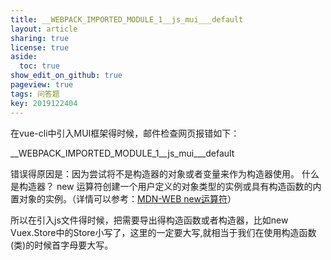 ```yaml
---
title: __WEBPACK_IMPORTED_MODULE_1__js_mui___default
layout: article
sharing: true
license: true
aside:
  toc: true
show_edit_on_github: true
pageview: true
tags: 问答题
key: 2019122404
---
```



在vue-cli中引入MUI框架得时候，邮件检查网页报错如下：

__WEBPACK_IMPORTED_MODULE_1__js_mui___default

错误得原因是：因为尝试将不是构造器的对象或者变量来作为构造器使用。
什么是构造器？
new 运算符创建一个用户定义的对象类型的实例或具有构造函数的内置对象的实例。（详情可以参考：[MDN-WEB new运算符](https://developer.mozilla.org/zh-CN/docs/Web/JavaScript/Reference/Operators/new)）

所以在引入js文件得时候，把需要导出得构造函数或者构造器，比如new Vuex.Store中的Store小写了，这里的一定要大写,就相当于我们在使用构造函数(类)的时候首字母要大写。


